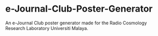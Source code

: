 # e-Journal-Club-Poster-Generator
An e-Journal Club poster generator made for the Radio Cosmology Research Laboratory Universiti Malaya.
